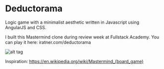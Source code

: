 # Deductorama

Logic game with a minimalist aesthetic written in Javascript using AngularJS and CSS.

I built this Mastermind clone during review week at Fullstack Academy. You can play it here: iratner.com/deductorama



![alt tag](http://i.imgur.com/3aEA3jL.png)



Inspiration: https://en.wikipedia.org/wiki/Mastermind_(board_game)


